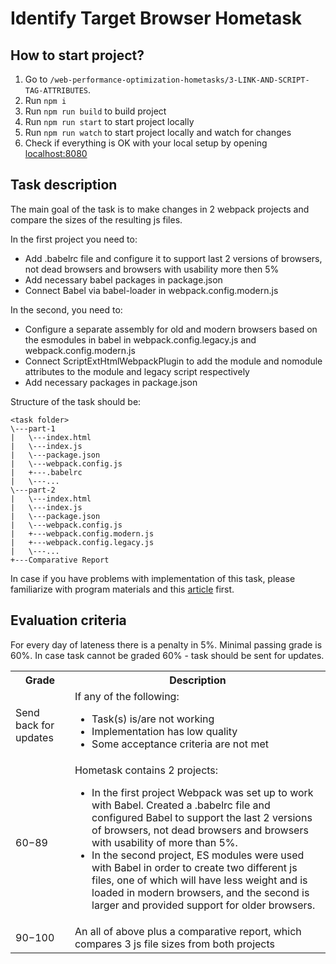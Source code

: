 # Identify Target Browser Hometask

## How to start project?

1. Go to `/web-performance-optimization-hometasks/3-LINK-AND-SCRIPT-TAG-ATTRIBUTES`.
2. Run `npm i`
3. Run `npm run build` to build project
4. Run `npm run start` to start project locally
5. Run `npm run watch` to start project locally and watch for changes
6. Check if everything is OK with your local setup by opening [localhost:8080](http://localhost:8080)

## Task description
The main goal of the task is to make changes in 2 webpack projects and compare the sizes of the resulting js files. 

In the first project you need to:
* Add .babelrc file and configure it to support last 2 versions of browsers, not dead browsers and browsers with usability more then 5%
* Add necessary babel packages in package.json
* Connect Babel via babel-loader in webpack.config.modern.js

In the second, you need to:
* Configure a separate assembly for old and modern browsers based on the esmodules in babel in webpack.config.legacy.js and webpack.config.modern.js
* Connect ScriptExtHtmlWebpackPlugin to add the module and nomodule attributes to the module and legacy script respectively
* Add necessary packages in package.json

Structure of the task should be:

```
<task folder>
\---part-1
|   \---index.html
|   \---index.js
|   \---package.json
|   \---webpack.config.js
|   +---.babelrc
|   \---...
\---part-2
|   \---index.html
|   \---index.js
|   \---package.json
|   \---webpack.config.js
|   +---webpack.config.modern.js
|   +---webpack.config.legacy.js
|   \---...
+---Comparative Report
```

In case if you have problems with implementation of this task, please familiarize with program materials and this [article](https://web.dev/codelab-serve-modern-code/) first.

## Evaluation criteria
For every day of lateness there is a penalty in 5%.
Minimal passing grade is 60%. In case task cannot be graded 60% - task should be sent for updates.

<table>
  <tbody>
    <tr>
      <th>Grade</th>
      <th>Description</th>
    </tr>
    <tr>
      <td>Send back for updates</td>
      <td>If any of the following:
        <ul>
          <li>Task(s) is/are not working</li>
          <li>Implementation has low quality</li>
          <li>Some acceptance criteria are not met</li>
        </ul>
      </td>
    </tr>
    <tr>
      <td>60−89</td>
      <td>Hometask contains 2 projects: 
        <ul>
          <li>In the first project Webpack was set up to work with Babel. Created a .babelrc file and configured Babel to support the last 2 versions of browsers, not dead browsers and browsers with usability of more than 5%.</li>
          <li>In the second project, ES modules were used with Babel in order to create two different js files, one of which will have less weight and is loaded in modern browsers, and the second is larger and provided support for older browsers.</li>
        </ul>
      </td>
    </tr>
    <tr>
      <td>90−100</td>
      <td>An all of above plus a comparative report, which compares 3 js file sizes from both projects</td>
    </tr>
  </tbody>
</table>
